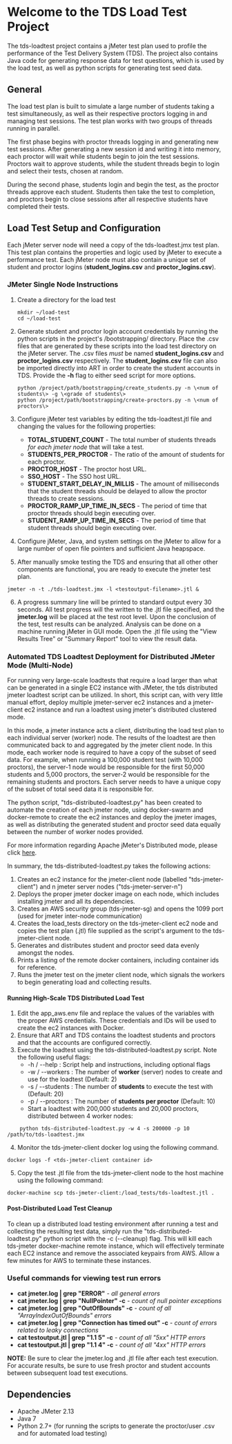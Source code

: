 # Welcome to the TDS Load Test Project

The tds-loadtest project contains a jMeter test plan used to profile the performance of the Test
Delivery System (TDS). The project also contains Java code for generating response data for
test questions, which is used by the load test, as well as python scripts for generating test seed data.

## General
The load test plan is built to simulate a large number of students taking a test simultaneously, as well
as their respective proctors logging in and managing test sessions. The test plan works with two groups of threads
running in parallel.

The first phase begins with proctor threads logging in and generating new test sessions.
After generating a new session id and writing it into memory, each proctor will wait while students begin to join the
test sessions. Proctors wait to approve students, while the student threads begin to login and select their tests,
chosen at random.

During the second phase, students login and begin the test, as the proctor threads approve each student. Students then
take the test to completion, and proctors begin to close sessions after all respective students have completed their tests.

## Load Test Setup and Configuration
Each jMeter server node will need a copy of the tds-loadtest.jmx test plan. This test plan
contains the properties and logic used by jMeter to execute a performance test. Each jMeter
node must also contain a unique set of student and proctor logins (**student_logins.csv** and **proctor_logins.csv**).


### JMeter Single Node Instructions
1. Create a directory for the load test
    ````
    mkdir ~/load-test
    cd ~/load-test
    ````
2. Generate student and proctor login account credentials by running the python scripts in
the project's /bootstrapping/ directory. Place the .csv files that are generated by these
scripts into the load test directory on the jMeter server. The .csv files _must_ be named
**student_logins.csv** and **proctor_logins.csv** respectively. The **student_logins.csv**
file can also be imported directly into ART in order to create the student accounts in TDS. 
Provide the **-h** flag to either seed script for more options.
    ````
    python /project/path/bootstrapping/create_students.py -n \<num of students\> -g \<grade of students\>
    python /project/path/bootstrapping/create-proctors.py -n \<num of proctors\>
    ````
3. Configure jMeter test variables by editing the tds-loadtest.jtl file and changing the values
for the following properties:
    * **TOTAL_STUDENT_COUNT** - The total number of students threads _for each jmeter node_ that will take a test.
    * **STUDENTS_PER_PROCTOR** - The ratio of the amount of students for each proctor.
    * **PROCTOR_HOST** - The proctor host URL.
    * **SSO_HOST** - The SSO host URL.
    * **STUDENT_START_DELAY_IN_MILLIS** - The amount of milliseconds that the student threads should be delayed to allow
    the proctor threads to create sessions.
    * **PROCTOR_RAMP_UP_TIME_IN_SECS** - The period of time that proctor threads should begin executing over.
    * **STUDENT_RAMP_UP_TIME_IN_SECS** - The period of time that student threads should begin executing over.

4. Configure jMeter, Java, and system settings on the jMeter to allow for a large number of open file pointers and
sufficient Java heapspace.

5. After manually smoke testing the TDS and ensuring that all other other components are functional, you are ready to
execute the jmeter test plan.
````
jmeter -n -t ./tds-loadtest.jmx -l <testoutput-filename>.jtl &
````

6. A progress summary line will be printed to standard output every 30 seconds. All test progress will the written to
the .jtl file specified, and the **jmeter.log** will be placed at the test root level. Upon the conclusion of the test,
test results can be analyzed. Analysis can be done on a machine running jMeter in GUI mode. Open the .jtl file using the
"View Results Tree" or "Summary Report" tool to view the result data.

### Automated TDS Loadtest Deployment for Distributed JMeter Mode (Multi-Node)
For running very large-scale loadtests that require a load larger than what can be generated in a single EC2 instance 
with JMeter, the tds distributed jmeter loadtest script can be utilized. In short, this script can, with very little 
manual effort, deploy multiple jmeter-server ec2 instances and a jmeter-client ec2 instance and run a loadtest using 
jmeter's distributed clustered mode. 

In this mode, a jmeter instance acts a client, distributing the load test plan to
each individual server (worker) node. The results of the loadtest are then communicated back to and aggregated by the
jmeter client node. In this mode, each worker node is required to have a copy of the subset of seed data. For example,
when running a 100,000 student test (with 10,000 proctors), the server-1 node would be responsible for the first 50,000 
students and 5,000 proctors, the server-2 would be responsible for the remaining students and proctors. Each server 
needs to have a unique copy of the subset of total seed data it is responsible for.

The python script, "tds-distributed-loadtest.py" has been created to automate the creation of each jmeter node, using
docker-swarm and docker-remote to create the ec2 instances and deploy the jmeter images, as well as distributing the 
generated student and proctor seed data equally between the number of worker nodes provided.

For more information regarding Apache jMeter's Distributed mode, please click [here](http://jmeter.apache.org/usermanual/jmeter_distributed_testing_step_by_step.pdf).

In summary, the tds-distributed-loadtest.py takes the following actions:

1. Creates an ec2 instance for the jmeter-client node (labelled "tds-jmeter-client") and n jmeter server nodes ("tds-jmeter-server-n")
2. Deploys the proper jmeter docker image on each node, which includes installing jmeter and all its dependencies.
3. Creates an AWS security group (tds-jmeter-sg) and opens the 1099 port (used for jmeter inter-node communication)
4. Creates the load_tests directory on the tds-jmeter-client ec2 node and copies the test plan (.jtl) file supplied as the script's
argument to the tds-jmeter-client node.
5. Generates and distributes student and proctor seed data evenly amongst the nodes.
6. Prints a listing of the remote docker containers, including container ids for reference.
7. Runs the jmeter test on the jmeter client node, which signals the workers to begin generating load and collecting results.


#### Running High-Scale TDS Distributed Load Test

1. Edit the app_aws.env file and replace the values of the variables with the proper AWS credentials. These credentials and IDs will
be used to create the ec2 instances with Docker.
2. Ensure that ART and TDS contains the loadtest students and proctors and that the accounts are configured correctly.
3. Execute the loadtest using the tds-distributed-loadtest.py script. Note the following useful flags:
    * -h / --help     : Script help and instructions, including optional flags
    * -w / --workers  : The number of **worker** (server) nodes to create and use for the loadtest (Default: 2)
    * -s / --students : The number of **students** to execute the test with (Default: 20)
    * -p / --proctors : The number of **students per proctor** (Default: 10)
    * Start a loadtest with 200,000 students and 20,000 proctors, distributed between 4 worker nodes:
````
    python tds-distributed-loadtest.py -w 4 -s 200000 -p 10 /path/to/tds-loadtest.jmx
````
4. Monitor the tds-jmeter-client docker log using the following command.
````
docker logs -f <tds-jmeter-client container id>
````
5. Copy the test .jtl file from the tds-jmeter-client node to the host machine using the following command:
````
docker-machine scp tds-jmeter-client:/load_tests/tds-loadtest.jtl .
````

#### Post-Distributed Load Test Cleanup
To clean up a distributed load testing environment after running a test and collecting the resulting test data, simply run the 
"tds-distributed-loadtest.py" python script with the -c (--cleanup) flag. This will kill each tds-jmeter docker-machine remote 
instance, which will effectively terminate each EC2 instance and remove the associated keypairs from AWS. Allow a few minutes
for AWS to terminate these instances.

### Useful commands for viewing test run errors
* **cat jmeter.log | grep "ERROR"** 						_- all general errors_
* **cat jmeter.log | grep "NullPointer" -c** 				_- count of null pointer exceptions_
* **cat jmeter.log | grep "OutOfBounds" -c** 				_- count of all "ArrayIndexOutOfBounds" errors_
* **cat jmeter.log | grep "Connection has timed out" -c**	_- count of errors related to leaky connections_
* **cat testoutput.jtl | grep "1.1 5" -c**  				_- count of all "5xx" HTTP errors_
* **cat testoutput.jtl | grep "1.1 4" -c** 				    _- count of all "4xx" HTTP errors_

**NOTE:** Be sure to clear the jmeter.log and .jtl file after each test execution. For accurate results, be sure to
 use fresh proctor and student accounts between subsequent load test executions.

## Dependencies
* Apache JMeter 2.13
* Java 7
* Python 2.7+ (for running the scripts to generate the proctor/user .csv and for automated load testing)


